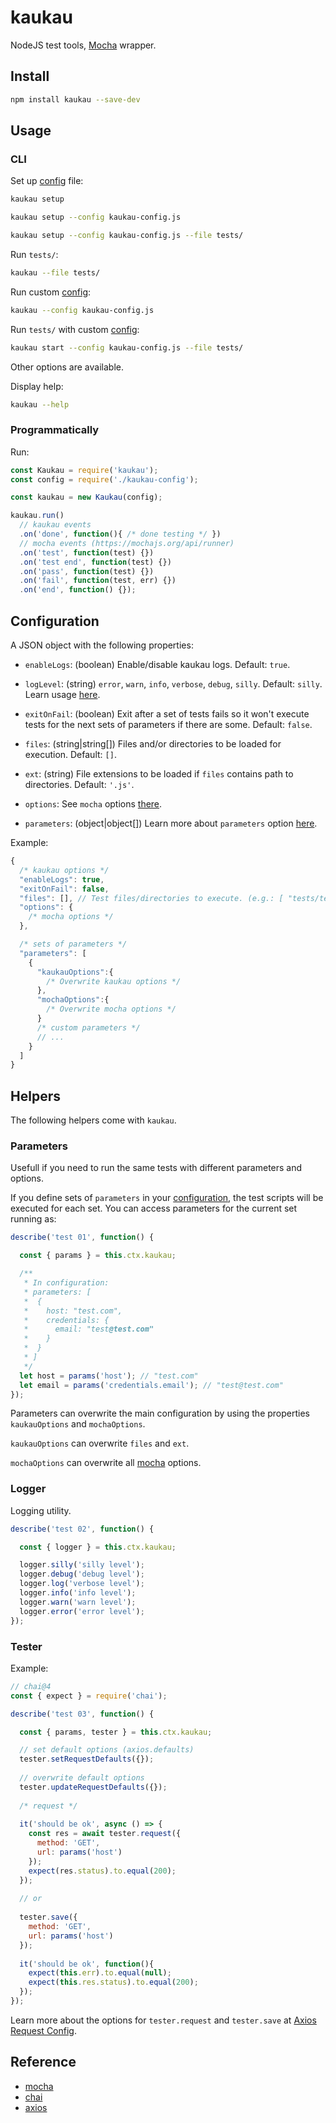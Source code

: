 # kaukau
NodeJS test tools, [Mocha](https://mochajs.org/) wrapper.

## Install

```bash
npm install kaukau --save-dev
```

## Usage

### CLI

Set up [config](#configuration) file:
```bash
kaukau setup
```
```bash
kaukau setup --config kaukau-config.js
```
```bash
kaukau setup --config kaukau-config.js --file tests/
```
Run `tests/`:
```bash
kaukau --file tests/
```
Run custom [config](#configuration):
```bash
kaukau --config kaukau-config.js
```
Run `tests/` with custom [config](#configuration):
```bash
kaukau start --config kaukau-config.js --file tests/
```
Other options are available. 

Display help:
```bash
kaukau --help
```

### Programmatically

Run:
```js
const Kaukau = require('kaukau');
const config = require('./kaukau-config');

const kaukau = new Kaukau(config);

kaukau.run()
  // kaukau events
  .on('done', function(){ /* done testing */ })
  // mocha events (https://mochajs.org/api/runner)
  .on('test', function(test) {})
  .on('test end', function(test) {})
  .on('pass', function(test) {})
  .on('fail', function(test, err) {})
  .on('end', function() {});
```

## Configuration

A JSON object with the following properties:

- `enableLogs`: (boolean) Enable/disable kaukau logs. Default: `true`.

- `logLevel`: (string) `error`, `warn`, `info`, `verbose`, `debug`, `silly`. Default: `silly`. Learn usage [here](#logger).

- `exitOnFail`: (boolean) Exit after a set of tests fails so it won't execute tests for the next sets of parameters if there are some. Default: `false`.

- `files`: (string|string[]) Files and/or directories to be loaded for execution. Default: `[]`.

- `ext`: (string) File extensions to be loaded if `files` contains path to directories. Default: `'.js'`.

- `options`: See `mocha` options [there](https://mochajs.org/api/mocha).

- `parameters`: (object|object[]) Learn more about `parameters` option [here](#parameters).

Example:
```js
{
  /* kaukau options */
  "enableLogs": true,
  "exitOnFail": false,
  "files": [], // Test files/directories to execute. (e.g.: [ "tests/test01.js" ])
  "options": {
    /* mocha options */
  },

  /* sets of parameters */
  "parameters": [
    {      
      "kaukauOptions":{
        /* Overwrite kaukau options */
      },
      "mochaOptions":{
        /* Overwrite mocha options */
      }
      /* custom parameters */
      // ...
    }
  ]  
}
```

## Helpers

The following helpers come with `kaukau`.

### Parameters

Usefull if you need to run the same tests with different parameters and options.

If you define sets of `parameters` in your [configuration](#configuration), the test scripts will be executed for each set.
You can access parameters for the current set running as:
```js
describe('test 01', function() {

  const { params } = this.ctx.kaukau;

  /**
   * In configuration:
   * parameters: [
   *  {
   *    host: "test.com",
   *    credentials: {
   *      email: "test@test.com"
   *    }
   *  }
   * ]
   */
  let host = params('host'); // "test.com"
  let email = params('credentials.email'); // "test@test.com"
});
```

Parameters can overwrite the main configuration by using the properties `kaukauOptions` and `mochaOptions`.

`kaukauOptions` can overwrite `files` and `ext`.

`mochaOptions` can overwrite all [mocha](https://mochajs.org/api/mocha) options.

### Logger

Logging utility.

```js
describe('test 02', function() {

  const { logger } = this.ctx.kaukau;

  logger.silly('silly level');
  logger.debug('debug level');
  logger.log('verbose level');
  logger.info('info level');
  logger.warn('warn level');
  logger.error('error level');
});
```


### Tester

Example:
```js
// chai@4
const { expect } = require('chai');

describe('test 03', function() {

  const { params, tester } = this.ctx.kaukau;

  // set default options (axios.defaults)
  tester.setRequestDefaults({});
  
  // overwrite default options
  tester.updateRequestDefaults({});
  
  /* request */
  
  it('should be ok', async () => {
    const res = await tester.request({
      method: 'GET',
      url: params('host')
    });
    expect(res.status).to.equal(200);
  });
  
  // or
  
  tester.save({
    method: 'GET',
    url: params('host')
  });
  
  it('should be ok', function(){
    expect(this.err).to.equal(null);
    expect(this.res.status).to.equal(200);
  });
});
```

Learn more about the options for `tester.request` and `tester.save` at [Axios Request Config](https://axios-http.com/docs/req_config).

## Reference

- [mocha](https://mochajs.org/)
- [chai](https://www.chaijs.com/api/)
- [axios](https://www.npmjs.com/package/axios)
